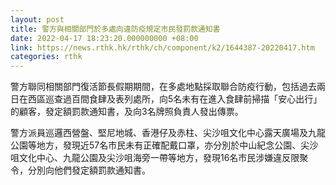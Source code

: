 ```yaml
---
layout: post
title: 警方與相關部門於多處向違防疫規定市民發罰款通知書
date: 2022-04-17 18:23:20.000000000 +08:00
link: https://news.rthk.hk/rthk/ch/component/k2/1644387-20220417.htm
categories: rthk
---
```


警方聯同相關部門復活節長假期期間，在多處地點採取聯合防疫行動，包括過去兩日在西區巡查過百間食肆及表列處所，向5名未有在進入食肆前掃描「安心出行」的顧客，發定額罰款通知書，及向3名牌照負責人發出傳票。

警方派員巡邏西營盤、堅尼地城、香港仔及赤柱、尖沙咀文化中心露天廣場及九龍公園等地方，發現近57名巿民未有正確配戴口罩，亦分別於中山紀念公園、尖沙咀文化中心、九龍公園及尖沙咀海旁一帶等地方，發現16名巿民涉嫌違反限聚令，分別向他們發定額罰款通知書。
